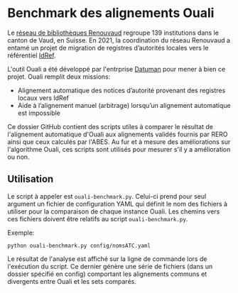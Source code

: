 # Benchmark des alignements Ouali

Le [réseau de bibliothèques Renouvaud](https://www.bcu-lausanne.ch/mandats/) regroupe 139 institutions dans le canton de Vaud, en Suisse. 
En 2021, la coordination du réseau Renouvaud a entamé un projet de migration de registres d’autorités locales vers le référentiel 
[IdRef](https://www.idref.fr/). 

L'outil Ouali a été développé par l'entrprise [Datuman](http://datuman.ch/) pour mener à bien ce projet. Ouali remplit deux missions:

* Alignement automatique des notices d’autorité provenant des registres locaux vers IdRef
* Aide à l’alignement manuel (arbitrage) lorsqu’un alignement automatique est impossible

Ce dossier GitHub contient des scripts utiles à comparer le résultat de l'alignement automatique d'Ouali aux alignements validés
fournis par RERO ainsi que ceux calculés par l'ABES. Au fur et à mesure des améliorations sur l'algorithme Ouali, ces scripts sont
utilisés pour mesurer s'il y a amélioration ou non.

## Utilisation

Le script à appeler est `ouali-benchmark.py`. Celui-ci prend pour seul argument un fichier de configuration YAML qui définit
le nom des fichiers à utiliser pour la comparaison de chaque instance Ouali. Les chemins vers ces fichiers doivent être relatifs
au script `ouali-benchmark.py`.

Exemple:

```
python ouali-benchmark.py config/nomsATC.yaml
```

Le résultat de l'analyse est affiché sur la ligne de commande lors de l'exécution du script. Ce dernier génère une série de fichiers
(dans un dossier spécifié en config) comportant les alignements communs et divergents entre Ouali et les sets comparés.